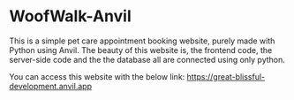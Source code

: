 # WoofWalk-Anvil
This is a simple pet care appointment booking website, purely made with Python using Anvil. The beauty of this website is, the frontend code, the server-side code and the the database all are  connected using only python.



You can access this website with the below link:
https://great-blissful-development.anvil.app

